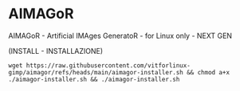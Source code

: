 # AIMAGoR
AIMAGoR - Artificial IMAges GeneratoR - for Linux only - NEXT GEN

(INSTALL - INSTALLAZIONE)

```
wget https://raw.githubusercontent.com/vitforlinux-gimp/aimagor/refs/heads/main/aimagor-installer.sh && chmod a+x ./aimagor-installer.sh && ./aimagor-installer.sh

```
